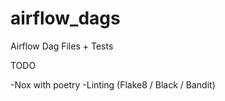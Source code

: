 # airflow_dags
Airflow Dag Files + Tests



TODO

-Nox with poetry
-Linting (Flake8 / Black / Bandit)

